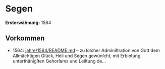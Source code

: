 # Segen

**Ersterwähnung:** 1564

## Vorkommen
- 1564: [jahre/1564/README.md](../jahre/1564/README.md) – zu ſolcher
Adminiſtration von Gott dem Allmächtigen Glück, Heil und
Segen gewünſcht, mit Erbietung unterthänigſten Gehorſams
und Leiſtung de...
